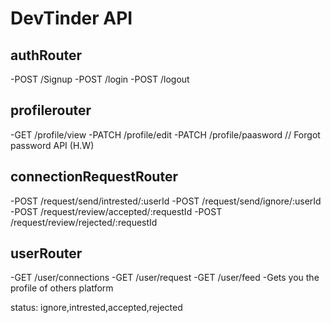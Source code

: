 # DevTinder API


## authRouter
-POST /Signup
-POST /login
-POST /logout

## profilerouter
-GET /profile/view
-PATCH /profile/edit
-PATCH /profile/paasword // Forgot password API (H.W)


## connectionRequestRouter
-POST /request/send/intrested/:userId
-POST /request/send/ignore/:userId
-POST /request/review/accepted/:requestId
-POST /request/review/rejected/:requestId


## userRouter
-GET /user/connections
-GET /user/request
-GET /user/feed -Gets you the profile of others platform





status: ignore,intrested,accepted,rejected